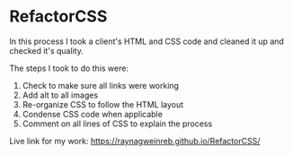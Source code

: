 # RefactorCSS

In this process I took a client's HTML and CSS code and cleaned it up and checked it's quality. 

The steps I took to do this were: 
  1. Check to make sure all links were working 
  2. Add alt to all images 
  3. Re-organize CSS to follow the HTML layout 
  4. Condense CSS code when applicable 
  5. Comment on all lines of CSS to explain the process
  
  Live link for my work: https://raynagweinreb.github.io/RefactorCSS/
